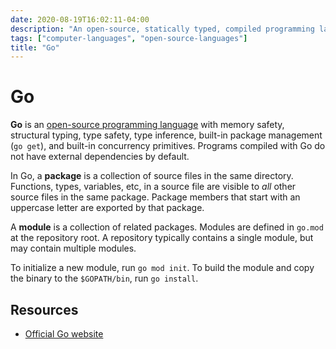 ```yaml
---
date: 2020-08-19T16:02:11-04:00
description: "An open-source, statically typed, compiled programming language"
tags: ["computer-languages", "open-source-languages"]
title: "Go"
---
```


# Go

**Go** is an [open-source programming language](open-open-source-languages.md) with memory safety, structural typing, type safety, type inference, built-in package management (`go get`), and built-in concurrency primitives. Programs compiled with Go do not have external dependencies by default.

In Go, a **package** is a collection of source files in the same directory. Functions, types, variables, etc, in a source file are visible to _all_ other source files in the same package. Package members that start with an uppercase letter are exported by that package.

A **module** is a collection of related packages. Modules are defined in `go.mod` at the repository root. A repository typically contains a single module, but may contain multiple modules.

To initialize a new module, run `go mod init`. To build the module and copy the binary to the `$GOPATH/bin`, run `go install`.

## Resources

* [Official Go website](https://golang.org/)
